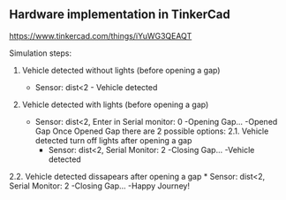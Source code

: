 ## Hardware implementation in TinkerCad

https://www.tinkercad.com/things/iYuWG3QEAQT


Simulation steps:

1.    Vehicle detected without lights (before opening a gap)	
        * Sensor: dist<2
	- Vehicle detected

2.   Vehicle detected with lights (before opening a gap)
        * Sensor: dist<2, Enter in Serial monitor: 0
        -Opening Gap...
	-Opened Gap
Once Opened Gap there are 2 possible options:
  2.1.    Vehicle detected turn off lights after opening a gap
            * Sensor: dist<2, Serial Monitor: 2
	    -Closing Gap...
   	    -Vehicle detected

  2.2.    Vehicle detected dissapears after opening a gap
            * Sensor: dist<2, Serial Monitor: 2
            -Closing Gap...
            -Happy Journey!

